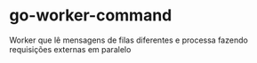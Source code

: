 # go-worker-command
Worker que lê mensagens de filas diferentes e processa fazendo requisições externas em paralelo
